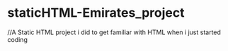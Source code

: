 # staticHTML-Emirates_project

//A Static HTML project i did to get familiar with HTML when i just started coding
